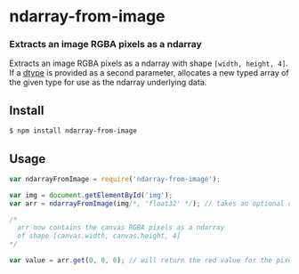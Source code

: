 ndarray-from-image
==================
### Extracts an image RGBA pixels as a ndarray

Extracts an image RGBA pixels as a ndarray with shape `[width, height, 4]`. If a [dtype](https://github.com/shama/dtype) is provided as a second parameter, allocates a new typed array of the given type for use as the ndarray underlying data.

Install
-------

```bash
$ npm install ndarray-from-image
```

Usage
-----

```javascript
var ndarrayFromImage = require('ndarray-from-image');

var img = document.getElementById('img');
var arr = ndarrayFromImage(img/*, 'float32' */); // takes an optional dtype as a second parameter

/*
  arr now contains the canvas RGBA pixels as a ndarray 
  of shape [canvas.width, canvas.height, 4]
*/

var value = arr.get(0, 0, 0); // will return the red value for the pixel of coordinates [0, 0].
```